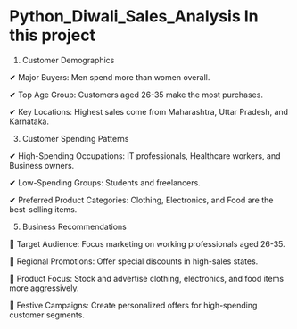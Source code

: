 # Python_Diwali_Sales_Analysis In this project

1. Customer Demographics
   
   
✔ Major Buyers: Men spend more than women overall.

✔ Top Age Group: Customers aged 26-35 make the most purchases.

✔ Key Locations: Highest sales come from Maharashtra, Uttar Pradesh, and Karnataka.



3. Customer Spending Patterns
   

   
✔ High-Spending Occupations: IT professionals, Healthcare workers, and Business owners.

✔ Low-Spending Groups: Students and freelancers.

✔ Preferred Product Categories: Clothing, Electronics, and Food are the best-selling items.


5. Business Recommendations
   

   
📌 Target Audience: Focus marketing on working professionals aged 26-35.

📌 Regional Promotions: Offer special discounts in high-sales states.

📌 Product Focus: Stock and advertise clothing, electronics, and food items more aggressively.

📌 Festive Campaigns: Create personalized offers for high-spending customer segments.

